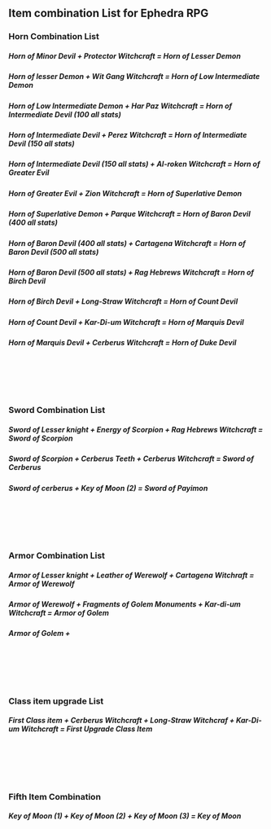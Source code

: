 ## Item combination List for Ephedra RPG

### Horn Combination List

##### Horn of Minor Devil + Protector Witchcraft = Horn of Lesser Demon
##### Horn of lesser Demon + Wit Gang Witchcraft = Horn of Low Intermediate Demon
##### Horn of Low Intermediate Demon + Har Paz Witchcraft = Horn of Intermediate Devil (100 all stats)
##### Horn of Intermediate Devil + Perez Witchcraft = Horn of Intermediate Devil (150 all stats)
##### Horn of Intermediate Devil (150 all stats) + Al-roken Witchcraft = Horn of Greater Evil
##### Horn of Greater Evil + Zion Witchcraft = Horn of Superlative Demon
##### Horn of Superlative Demon + Parque Witchcraft = Horn of Baron Devil (400 all stats)
##### Horn of Baron Devil (400 all stats) + Cartagena Witchcraft = Horn of Baron Devil (500 all stats)
##### Horn of Baron Devil (500 all stats) + Rag Hebrews Witchcraft = Horn of Birch Devil
##### Horn of Birch Devil + Long-Straw Witchcraft = Horn of Count Devil
##### Horn of Count Devil + Kar-Di-um Witchcraft = Horn of Marquis Devil
##### Horn of Marquis Devil + Cerberus Witchcraft = Horn of Duke Devil
<br />
<br />
<br />
<br />

### Sword Combination List
##### Sword of Lesser knight + Energy of Scorpion + Rag Hebrews Witchcraft = Sword of Scorpion
##### Sword of Scorpion + Cerberus Teeth + Cerberus Witchcraft = Sword of Cerberus
##### Sword of cerberus + Key of Moon (2) = Sword of Payimon
<br />
<br />
<br />
<br />

### Armor Combination List
##### Armor of Lesser knight + Leather of Werewolf + Cartagena Witchraft = Armor of Werewolf
##### Armor of Werewolf + Fragments of Golem Monuments + Kar-di-um Witchcraft = Armor of Golem
##### Armor of Golem + 
<br />
<br />
<br />
<br />

### Class item upgrade List
##### First Class item + Cerberus Witchcraft + Long-Straw Witchcraf + Kar-Di-um Witchcraft = First Upgrade Class Item
<br />
<br />
<br />
<br />

### Fifth Item Combination ###
##### Key of Moon (1) + Key of Moon (2) + Key of Moon (3) = Key of Moon
